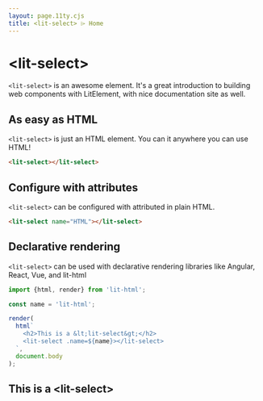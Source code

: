 ```yaml
---
layout: page.11ty.cjs
title: <lit-select> ⌲ Home
---
```


# &lt;lit-select>

`<lit-select>` is an awesome element. It's a great introduction to building web components with LitElement, with nice documentation site as well.

## As easy as HTML

<section class="columns">
  <div>

`<lit-select>` is just an HTML element. You can it anywhere you can use HTML!

```html
<lit-select></lit-select>
```

  </div>
  <div>

<lit-select></lit-select>

  </div>
</section>

## Configure with attributes

<section class="columns">
  <div>

`<lit-select>` can be configured with attributed in plain HTML.

```html
<lit-select name="HTML"></lit-select>
```

  </div>
  <div>

<lit-select name="HTML"></lit-select>

  </div>
</section>

## Declarative rendering

<section class="columns">
  <div>

`<lit-select>` can be used with declarative rendering libraries like Angular, React, Vue, and lit-html

```js
import {html, render} from 'lit-html';

const name = 'lit-html';

render(
  html`
    <h2>This is a &lt;lit-select&gt;</h2>
    <lit-select .name=${name}></lit-select>
  `,
  document.body
);
```

  </div>
  <div>

<h2>This is a &lt;lit-select&gt;</h2>
<lit-select name="lit-html"></lit-select>

  </div>
</section>

